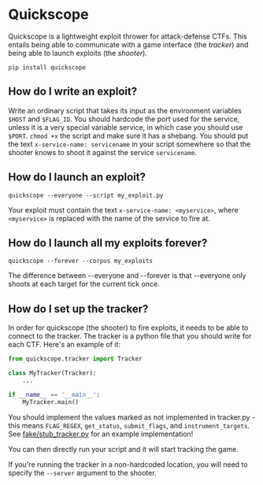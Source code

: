 # Quickscope

Quickscope is a lightweight exploit thrower for attack-defense CTFs.
This entails being able to communicate with a game interface (the *tracker*) and being able to launch exploits (the *shooter*).

`pip install quickscope`

## How do I write an exploit?

Write an ordinary script that takes its input as the environment variables `$HOST` and `$FLAG_ID`.
You should hardcode the port used for the service, unless it is a very special variable service, in which case you should use `$PORT`.
`chmod +x` the script and make sure it has a shebang.
You should put the text `x-service-name: servicename` in your script somewhere so that the shooter knows to shoot it against the service `servicename`.

## How do I launch an exploit?

`quickscope --everyone --script my_exploit.py`

Your exploit must contain the text `x-service-name: <myservice>`, where `<myservice>` is replaced with the name of the service to fire at.

## How do I launch all my exploits forever?

`quickscope --forever --corpus my_exploits`

The difference between --everyone and --forever is that --everyone only shoots at each target for the current tick once.

## How do I set up the tracker?

In order for quickscope (the shooter) to fire exploits, it needs to be able to connect to the tracker.
The tracker is a python file that you should write for each CTF. Here's an example of it:

```python
from quickscope.tracker import Tracker

class MyTracker(Tracker):
    ...

if __name__ == '__main__':
    MyTracker.main()
```

You should implement the values marked as not implemented in tracker.py - this means `FLAG_REGEX`, `get_status`, `submit_flags`, and `instrument_targets`.
See [fake/stub_tracker.py](fake/stub_tracker.py) for an example implementation!

You can then directly run your script and it will start tracking the game.

If you're running the tracker in a non-hardcoded location, you will need to specify the `--server` argument to the shooter.
